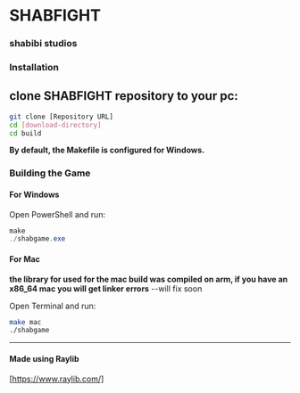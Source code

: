 # SHABFIGHT
### shabibi studios

### Installation

clone SHABFIGHT repository to your pc:
---
```bash
git clone [Repository URL]
cd [download-directory]
cd build
```

**By default, the Makefile is configured for Windows.**

### Building the Game

#### For Windows

Open PowerShell and run:

```powershell
make
./shabgame.exe
```

#### For Mac

**the library for used for the mac build was compiled on arm, if you have an x86_64 mac you will get linker errors**
--will fix soon 

Open Terminal and run:

```bash
make mac
./shabgame
```

---

#### Made using Raylib
[https://www.raylib.com/]
